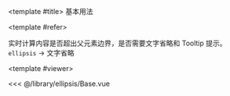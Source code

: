 <CodeRunner>
  
<template #title>
基本用法
</template>
  
<template #refer>

实时计算内容是否超出父元素边界，是否需要文字省略和 Tooltip 提示。 `ellipsis` -> 文字省略

</template>
  
<template #viewer>
  <Viewer />
</template>
  
<<< @/library/ellipsis/Base.vue
  
</CodeRunner>

<script setup lang="ts">
import Viewer from '@/library/ellipsis/Base.vue'
</script>
